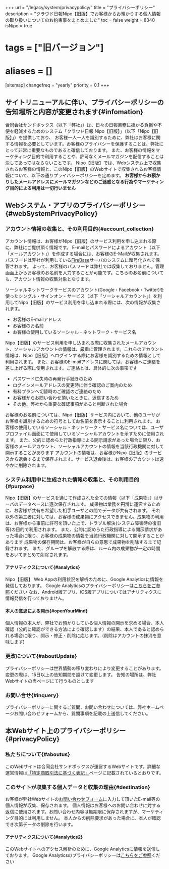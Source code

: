 +++
url = "/legacy/system/privacypolicy/"
title = "プライバシーポリシー"
description = "クラウド日報Nipo【旧版】でお客様からお預かりする個人情報の取り扱いについてのお約束事をまとめました"
toc = false
weight = 8340
isNipo = true
# tags = ["旧バージョン"]
# aliases = []
[sitemap]
  changefreq = "yearly"
  priority = 0.1
+++

## サイトリニューアルに伴い、プライバシーポリシーの告知場所と内容が変更されます{#infomation}

合同会社サンドボックス（以下「弊社」）は、日々の日報業務に掛かる負担や不便を軽減するためのシステム「クラウド日報 Nipo【旧版】」（以下「Nipo【旧版】」）を提供しており、
お客様一人一人を識別するために、弊社はお客様に関する情報を必要としています。お客様のプライバシーを保護することは、弊社にとって非常に重要なものであると確信しております。
また、お客様の情報をマーケティング目的で利用することや、許可なくメールマガジンを配信することは決してあってはならないことです。
Nipo【旧版】では、Webシステム上で収集されるお客様の情報と、このNipo【旧版】のWebサイトで収集されるお客様情報について、以下の通りプライバシーポリシーを定めます。
**お客様からお預かりしたメールアドレスにメールマガジンなどのご迷惑となる行為やマーケティング目的による利用は一切行いません**

## Webシステム・アプリのプライバシーポリシー{#webSystemPrivacyPolicy}

### アカウント情報の収集と、その利用目的{#account_collection}

アカウント情報は、お客様がNipo【旧版】のサービス利用を申し込まれる際に、弊社にご提供頂く情報です。
E-mailとパスワードによるアカウント（以下「メールアカウント」）を作成する場合には、お客様のE-Mailが収集されます。
パスワードは弊社が利用している[FireBase](https://firebase.google.com/)サーバのシステムに暗号化されて保管されます。
よって、お客様のパスワードは弊社では収集しておりません。管理画面上からお客様のお名前を入力することが可能です。こちらのお名前についても、アカウント情報の収集対象となります。

ソーシャルネットワークサービスのアカウント(Google・Facebook・Twitter)を使ったシングル・サインオン・サービス（以下「ソーシャルアカウント」）を利用してNipo【旧版】のサービス利用を申し込まれる際には、次の情報が収集されます。

- お客様のE-mailアドレス
- お客様のお名前
- お客様の使用しているソーシャル・ネットワーク・サービス名

Nipo【旧版】のサービス利用を申し込まれる際に収集されたメールアカウント、ソーシャルアカウントの情報は、厳重に管理されます。これらのアカウント情報は、Nipo【旧版】へログインする際にお客様を識別するための情報として利用されます。
また、お客様のE-mailアドレスに関しては、お客様へご連絡を差し上げる際に使用されます。ご連絡とは、具体的に次の事項です

- パスワード亡失時の再発行手続きのため
- ログインメールアドレスの変更時に伴う確認のご案内のため
- 有料プランへ切替時のご確認のご連絡のため
- お客様からお問い合わせ頂いたときに、返信するため
- その他、弊社から重要な確認事項があると判断された場合

お客様のお名前については、Nipo【旧版】サービス内において、他のユーザがお客様を識別するための符号としてお名前を表示することに利用されます。
お客様の使用しているソーシャル・ネットワーク・サービス名については、ユーザプロファイル画面にて使用しているソーシャルアカウントを示すために使用されます。
また、公的に認めらた行政指導による開示請求があった場合に限り、お客様のメールアカウント、ソーシャルアカウントの情報を当該行政機関に対して開示することがあります
アカウントの情報は、お客様がNipo【旧版】のサービスから退会するまで保存されます。サービス退会後は、お客様のアカウントは速やかに削除されます。

### システム利用中に生成された情報の収集と、その利用目的{#purpace}

Nipo【旧版】のサービスを通じて作成された全ての情報（以下「成果物」）はサーバのデータベースに逐次保存されます。
成果物は業務を円滑に運営するために、お客様が共有を希望した相手ユーザとの間でデータが共有されます。
それ以外の第三者に対しては、お客様の成果物にアクセスできません。成果物の利用は、お客様から事前に許可を頂いた上で、トラブル解決(システム障害時の復旧等)の目的で利用されます。
また、公的に認めらた行政指導による開示請求があった場合に限り、お客様の成果物の情報を当該行政機関に対して開示することがあります
成果物の保存期間は、お客様が自らの意思で成果物を削除するまで記録されます。
また、グループを解散する際は、ルーム内の成果物が一定の時間をおいてまとめて削除されます。

#### アナリティクスについて{#analytics}

Nipo【旧版】 Web Appの利用状況を解析のために、Google Analyticsに情報を発信しております。
Google Analyticsのプライバシーポリシーは[こちらをご参照](https://www.google.com/analytics/terms/jp.html)ください
なお、Android版アプリ、iOS版アプリについてはアナリティクスに情報発信を行っておりません。

#### 本人の意思による開示{#openYourMind}

個人情報の本人が、弊社でお預かりしている個人情報の開示を求める場合、本人確認（公的に確認ができる方法により確認します）の結果、本人であると認められる場合に限り、開示・修正・削除に応じます。（削除はアカウントの抹消を意味します)

### 更改について{#aboutUpdate}

プライバシーポリシーは世界情勢の移り変わりにより変更することがあります。変更の際は、15日以上の告知期間を設けて変更します。
告知の場所は、弊社Webサイトの当ページにて行うものとします

### お問い合せ{#inquery}

プライバシーポリシーに関するご質問、お問い合わせについては、弊社ホームページお問い合わせフォームから、質問事項を記載の上送信してください。

## 本Webサイト上のプライバシーポリシー{#privacyPolicy}

### 私たちについて{#aboutus}

このWebサイトは合同会社サンドボックスが運営するWebサイトです。詳細な運営情報は[「特定商取引法に基づく表記」](/docs/system/business-deal/)ページに記載されているとおりです。

### このサイトが収集する個人データと収集の理由{#destination}

お客様が弊社Webサイトの[お問い合わせフォーム](/others/inquery/)に入力して頂いたE-mail等の個人情報が収集、保存されます。
個人情報はお客様へのお問い合わせに対する返信に使用されます。お問い合わせ内容は無期限に保存されますが、マーケティング目的には利用しません。
本人からの削除要求があった場合に、本人が確認でき次第データの削除を行います。

#### アナリティクスについて{#analytics2}

このWebサイトへのアクセス解析のために、Google Analyticsに情報を送信しております。
Google Analyticsのプライバシーポリシーは[こちらをご参照](https://www.google.com/analytics/terms/jp.html)ください
